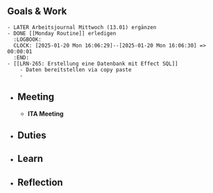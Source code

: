 ## Goals & Work
	- LATER Arbeitsjournal Mittwoch (13.01) ergänzen
	- DONE [[Monday Routine]] erledigen
	  :LOGBOOK:
	  CLOCK: [2025-01-20 Mon 16:06:29]--[2025-01-20 Mon 16:06:30] =>  00:00:01
	  :END:
	- [[LRN-265: Erstellung eine Datenbank mit Effect SQL]]
		- Daten bereitstellen via copy paste
		-
- ## Meeting
	- **ITA Meeting**
- ## Duties
- ## Learn
- ## Reflection